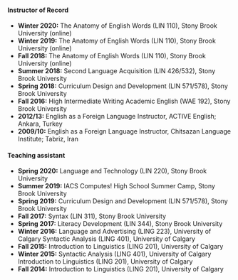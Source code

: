 #### Instructor of Record

- **Winter 2020:** The Anatomy of English Words (LIN 110), Stony Brook University (online)
- **Winter 2019:**	The Anatomy of English Words (LIN 110), Stony Brook University (online)
- **Fall 2018:**	The Anatomy of English Words (LIN 110), Stony Brook University (online)
- **Summer 2018:** 	Second Language Acquisition (LIN 426/532), Stony Brook University
- **Spring 2018:** 	Curriculum Design and Development (LIN 571/578), Stony Brook University
- **Fall 2016:**	High Intermediate Writing Academic English (WAE 192), Stony Brook University
- **2012/13:**	English as a Foreign Language Instructor, ACTIVE English; Ankara, Turkey
- **2009/10:**	English as a Foreign Language Instructor, Chitsazan Language Institute; Tabriz, Iran


#### Teaching assistant

- **Spring 2020:**	Language and Technology (LIN 220), Stony Brook University
- **Summer 2019:**	IACS Computes! High School Summer Camp, Stony Brook University
- **Spring 2019:**	Curriculum Design and Development (LIN 571/578), Stony Brook University
- **Fall 2017:**	Syntax (LIN 311), Stony Brook University
- **Spring 2017:**	Literacy Development (LIN 344), Stony Brook University
- **Winter 2016:** 	Language and Advertising (LING 223), University of Calgary
	                  Syntactic Analysis (LING 401), University of Calgary
- **Fall 2015:**	Introduction to Linguistics (LING 201), University of Calgary
- **Winter 2015:**	Syntactic Analysis (LING 401), University of Calgary
                    Introduction to Linguistics (LING 201), University of Calgary
- **Fall 2014:**	Introduction to Linguistics (LING 201), University of Calgary


